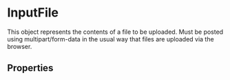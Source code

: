 # InputFile	

This object represents the contents of a file to be uploaded. Must be posted using multipart/form-data in the usual way that files are uploaded via the browser.	

## Properties	


